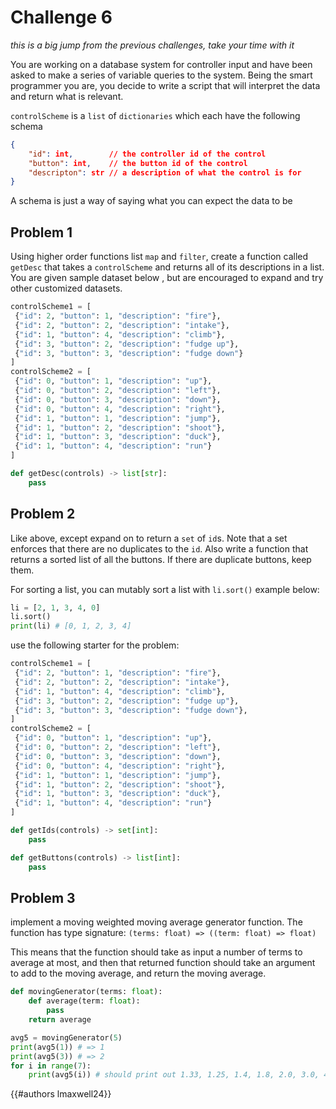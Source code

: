 # Challenge 6

*this is a big jump from the previous challenges, take your time with it*

You are working on a database system for controller input and have been asked to make a series of variable queries to the system. Being the smart programmer you are, you decide to write a script that will interpret the data and return what is relevant. 

`controlScheme` is a `list` of `dictionaries` which each have the following schema

```json
{
	"id": int,        // the controller id of the control
	"button": int,    // the button id of the control
	"descripton": str // a description of what the control is for
}
```

A schema is just a way of saying what you can expect the data to be

## Problem 1
Using higher order functions list `map` and `filter`, create a function called `getDesc` that takes a `controlScheme` and returns all of its descriptions in a list. You are given sample dataset below , but are encouraged to expand and try other customized datasets.
```py
controlScheme1 = [
 {"id": 2, "button": 1, "description": "fire"}, 
 {"id": 2, "button": 2, "description": "intake"},
 {"id": 1, "button": 4, "description": "climb"},
 {"id": 3, "button": 2, "description": "fudge up"},
 {"id": 3, "button": 3, "description": "fudge down"}
]
controlScheme2 = [
 {"id": 0, "button": 1, "description": "up"},
 {"id": 0, "button": 2, "description": "left"},
 {"id": 0, "button": 3, "description": "down"},
 {"id": 0, "button": 4, "description": "right"},
 {"id": 1, "button": 1, "description": "jump"},
 {"id": 1, "button": 2, "description": "shoot"},
 {"id": 1, "button": 3, "description": "duck"},
 {"id": 1, "button": 4, "description": "run"}
]

def getDesc(controls) -> list[str]:
	pass
```

## Problem 2
Like above, except expand on to return a `set` of `id`s. Note that a set enforces that there are no duplicates to the `id`. Also write a function that returns a sorted list of all the buttons. If there are duplicate buttons, keep them.

For sorting a list, you can mutably sort a list with `li.sort()` example below:
```py
li = [2, 1, 3, 4, 0]
li.sort()
print(li) # [0, 1, 2, 3, 4]
```

use the following starter for the problem:
```py
controlScheme1 = [
 {"id": 2, "button": 1, "description": "fire"}, 
 {"id": 2, "button": 2, "description": "intake"},
 {"id": 1, "button": 4, "description": "climb"},
 {"id": 3, "button": 2, "description": "fudge up"},
 {"id": 3, "button": 3, "description": "fudge down"},
]
controlScheme2 = [
 {"id": 0, "button": 1, "description": "up"},
 {"id": 0, "button": 2, "description": "left"},
 {"id": 0, "button": 3, "description": "down"},
 {"id": 0, "button": 4, "description": "right"},
 {"id": 1, "button": 1, "description": "jump"},
 {"id": 1, "button": 2, "description": "shoot"},
 {"id": 1, "button": 3, "description": "duck"},
 {"id": 1, "button": 4, "description": "run"}
]

def getIds(controls) -> set[int]:
	pass

def getButtons(controls) -> list[int]:
	pass
```


## Problem 3

implement a moving weighted moving average generator function. The function has type signature: `(terms: float) => ((term: float) => float)`

This means that the function should take as input a number of terms to average at most, and then that returned function should take an argument to add to the moving average, and return the moving average.


```py
def movingGenerator(terms: float):
	def average(term: float):
		pass
	return average

avg5 = movingGenerator(5)
print(avg5(1)) # => 1
print(avg5(3)) # => 2
for i in range(7):
	print(avg5(i)) # should print out 1.33, 1.25, 1.4, 1.8, 2.0, 3.0, 4.0
```

{{#authors lmaxwell24}}